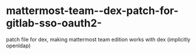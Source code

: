 # mattermost-team--dex-patch-for-gitlab-sso-oauth2-
patch file for dex, making mattermost team edition works with dex (implicitly openldap)
